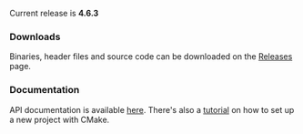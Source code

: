 Current release is **4.6.3**

### Downloads

Binaries, header files and source code can be downloaded on the 
[Releases](https://github.com/Zeex/sampgdk/releases) page.

### Documentation

API documentation is available [here](doc/html/index.html).
There's also a [tutorial](https://github.com/Zeex/sampgdk/wiki/Setting-up-GDK-with-CMake)
on how to set up a new project with CMake.
